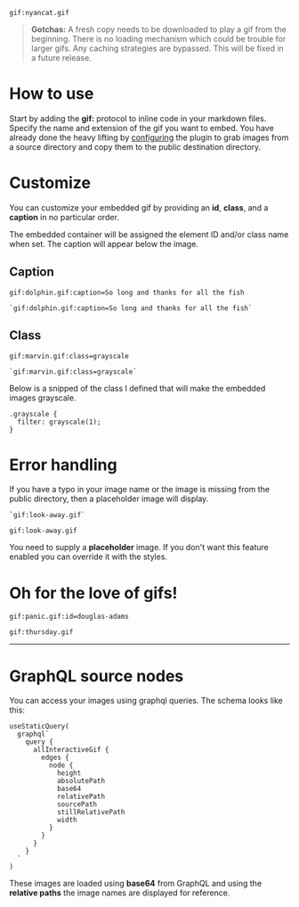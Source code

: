 `gif:nyancat.gif`

<div class="reading">

> **Gotchas:** A fresh copy needs to be downloaded to play a gif from the beginning.
> There is no loading mechanism which could be trouble for larger gifs.
> Any caching strategies are bypassed. This will be fixed in a future release.

# How to use

Start by adding the **gif:** protocol to inline code in your markdown files.
Specify the name and extension of the gif you want to embed.
You have already done the heavy lifting by [configuring](https://github.com/cbillowes/gatsby-remark-interactive-gifs)
the plugin to grab images from a source directory and copy them to the public destination directory.

# Customize

You can customize your embedded gif by providing an **id**, **class**, and a **caption**
in no particular order.

The embedded container will be assigned the element ID and/or class name when set.
The caption will appear below the image.

## Caption

`gif:dolphin.gif:caption=So long and thanks for all the fish`

```
`gif:dolphin.gif:caption=So long and thanks for all the fish`
```

## Class

`gif:marvin.gif:class=grayscale`

```
`gif:marvin.gif:class=grayscale`
```

Below is a snipped of the class I defined that will make the embedded images grayscale.
```
.grayscale {
  filter: grayscale(1);
}
```

# Error handling

If you have a typo in your image name or the image is missing from the public directory, then a placeholder image will display.

```
`gif:look-away.gif`
```

`gif:look-away.gif`

You need to supply a **placeholder** image. If you don't want this feature enabled you can override it with
the styles.

# Oh for the love of gifs!

`gif:panic.gif:id=douglas-adams`

`gif:thursday.gif`

---

# GraphQL source nodes

You can access your images using graphql queries.
The schema looks like this:

```
useStaticQuery(
  graphql`
    query {
      allInteractiveGif {
        edges {
          node {
            height
            absolutePath
            base64
            relativePath
            sourcePath
            stillRelativePath
            width
          }
        }
      }
    }
  `
)
```

These images are loaded using **base64** from GraphQL and using the **relative paths** the image names are displayed for reference.


</div>

